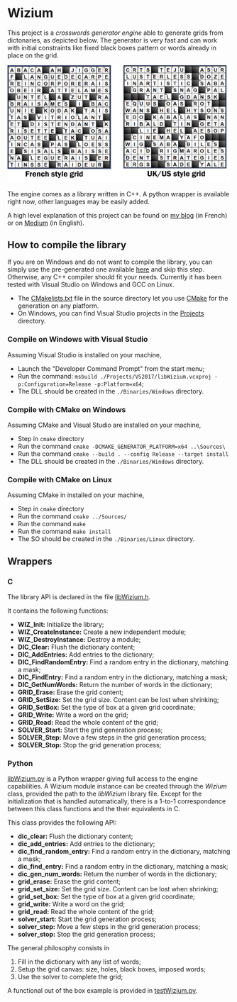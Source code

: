 # Wizium

This project is a *crosswords generator engine* able to generate grids from dictonaries, as depicted below. The generator is very fast and can work with initial constraints like fixed black boxes pattern or words already in place on the grid.

![Crosswords](./Pictures/Crosswords.png)

The engine comes as a library written in C++. A python wrapper is available right now, other languages may be easily added.

A high level explanation of this project can be found on [my blog](https://jsgonsette.github.io/wizium/) (in French) or on [Medium](https://medium.com/@jeansebastien.gonsette/how-i-learned-backtracking-thanks-to-crosswords-d6e586c3f961) (in English).


## How to compile the library

If you are on Windows and do not want to compile the library, you can simply use the pre-generated one available [here](./Binaries/Windows/libWizium_x64.dll) and skip this step. Otherwise, any C++ compiler should fit your needs. Currently it has been tested with Visual Studio on Windows and GCC on Linux.

* The [CMakelists.txt](./Sources/CMakeLists.txt) file in the source directory let you use [CMake](https://cmake.org/) for the generation on any platform.
* On Windows, you can find Visual Studio projects in the [Projects](./Projects/) directory.

### Compile on Windows with Visual Studio

Assuming Visual Studio is installed on your machine,

* Launch the "Developer Command Prompt" from the start menu;
* Run the command: ```msbuild ./Projects/VS2017/libWizium.vcxproj -p:Configuration=Release -p:Platform=x64```;
* The DLL should be created in the ```./Binaries/Windows``` directory.

### Compile with CMake on Windows

Assuming CMake and Visual Studio are installed on your machine,

* Step in ```cmake``` directory
* Run the command ```cmake -DCMAKE_GENERATOR_PLATFORM=x64 ..\Sources\```
* Run the command ```cmake --build . --config Release --target install```
* The DLL should be created in the ```./Binaries/Windows``` directory.
  
### Compile with CMake on Linux

Assuming CMake in installed on your machine,

* Step in ```cmake``` directory
* Run the command ```cmake ../Sources/```
* Run the command ```make```
* Run the command ```make install```
* The SO should be created in the ```./Binaries/Linux``` directory.


## Wrappers

### C
The library API is declared in the file [libWizium.h](./Sources/libWizium.h).

It contains the following functions:

* **WIZ_Init:** Initialize the library;
* **WIZ_CreateInstance:** Create a new independent module;
* **WIZ_DestroyInstance:** Destroy a module;
* **DIC_Clear:** Flush the dictionary content;
* **DIC_AddEntries:** Add entries to the dictionary;
* **DIC_FindRandomEntry:** Find a random entry in the dictionary, matching a mask;
* **DIC_FindEntry:** Find a random entry in the dictionary, matching a mask;
* **DIC_GetNumWords:** Return the number of words in the dictionary;
* **GRID_Erase:** Erase the grid content;
* **GRID_SetSize:** Set the grid size. Content can be lost when shrinking;
* **GRID_SetBox:** Set the type of box at a given grid coordinate;
* **GRID_Write:** Write a word on the grid;
* **GRID_Read:** Read the whole content of the grid;
* **SOLVER_Start:** Start the grid generation process;
* **SOLVER_Step:** Move a few steps in the grid generation process;
* **SOLVER_Stop:** Stop the grid generation process;

### Python

[libWizium.py](./Wrappers/Python/libWizium.py) is a Python wrapper giving full access to the engine capabilities. A Wizium module instance can be created through the *Wizium* class, provided the path to the *libWizium* library file. Except for the initialization that is handled automatically, there is a 1-to-1 correspondance between this class functions and the their equivalents in C.

This class provides the following API:

* **dic_clear:** Flush the dictionary content;
* **dic_add_entries:** Add entries to the dictionary;
* **dic_find_random_entry:** Find a random entry in the dictionary, matching a mask;
* **dic_find_entry:** Find a random entry in the dictionary, matching a mask;
* **dic_gen_num_words:** Return the number of words in the dictionary;
* **grid_erase:** Erase the grid content;
* **grid_set_size:** Set the grid size. Content can be lost when shrinking;
* **grid_set_box:** Set the type of box at a given grid coordinate;
* **grid_write:** Write a word on the grid;
* **grid_read:** Read the whole content of the grid;
* **solver_start:** Start the grid generation process;
* **solver_step:** Move a few steps in the grid generation process;
* **solver_stop:** Stop the grid generation process;

The general philosophy consists in 

1. Fill in the dictionary with any list of words;
2. Setup the grid canvas: size, holes, black boxes, imposed words;
3. Use the solver to complete the grid;

A functional out of the box example is provided in [testWizium.py](./Wrappers/Python/testWizium.py).

